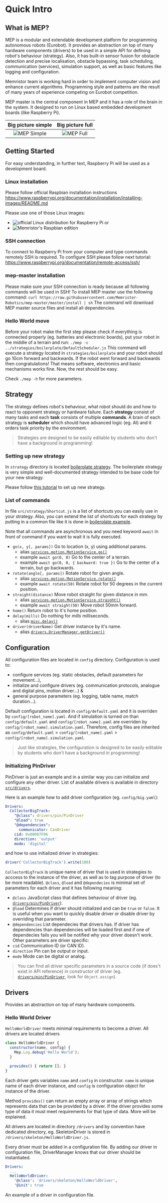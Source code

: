 # Quick Intro

## What is MEP?
MEP is a modular and extendable development platform for programming autonomous robots (Eurobot). It provides an abstraction on
top of many hardware components (drivers) to be used in a simple API for defining robot's behaviour (strategy).
Also, it has built-in sensor fusion for obstacle detection and precise localisation, obstacle bypassing, task scheduling,
communication (services), simulation support, as well as basic features like logging and configuration.

Memristor team is working hard in order to implement computer vision and enhance current algorithms. Programming style
and patterns are the result of many years of experience competing on Eurobot competition.

MEP master is the central component in MEP and it has a role of the brain in the system. It designed to run on Linux based
embedded development boards (like Raspberry Pi).

| Big picture simple                     | Big picture full                   |
|:--------------------------------------:|:----------------------------------:|
| ![MEP Simple](./assets/mep-simple.png) | ![MEP Full](./assets/mep-full.png) |

## Getting Started
For easy understanding, in further text, Raspberry Pi will be used as a development board.

### Linux installation
Please follow official Raspbian installation instructions
https://www.raspberrypi.org/documentation/installation/installing-images/README.md

Please use one of those Linux images:
- ![official Linux distribution for Raspberry Pi](https://www.raspberrypi.org/downloads/raspbian/) or
- ![Memristor's Raspbian edition](https://drive.google.com/drive/folders/0B8iyR5YUITZYYVFyWHNlaDNXMVk)

### SSH connection
To connect to Raspberry Pi from your computer and type commands remotely SSH is required. To configure SSH please
follow next tutorial:
https://www.raspberrypi.org/documentation/remote-access/ssh/

### mep-master installation
Please make sure your SSH connection is ready because all following commands will be used in SSH! To install MEP master
use the following command:
```curl https://raw.githubusercontent.com/Memristor-Robotics/mep-master/master/install | sh```
The command will download MEP master source files and install all dependencies.

### Hello World move
Before your robot make the first step please check if everything is connected properly (eg. batteries and electronic boards),
put your robot in the middle of a terrain and run:
```./mep -c ../strategies/boilerplate/DefaultScheduler.js```
This command will execute a strategy located in `strategies/boilerplate` and your robot should go 10cm forward and backwards.
If the robot went forward and backwards then congratulations! That means software, electronics and basic mechanisms works fine.
Now, the rest should be easy.

Check ```./mep -h``` for more parameters.

## Strategy
The strategy defines robot's behaviour, what robot should do and how to react to opponent strategy
or hardware failure. Each **strategy** consist of many tasks and each **task** consists of multiple **commands**. A brain of each strategy is **scheduler** which should have advanced
logic (eg. AI) and it orders task priority by the environment.  

> Strategies are designed to be easily editable by students who don't have a background in programming!

### Setting up new strategy
In `strategy` directory is located [boilerplate strategy](../strategies/boilerplate). 
The boilerplate strategy is very simple and well-documented strategy intended to be base code for your new strategy.  

Please follow [this tutorial](../strategies/boilerplate/README.md) to set up new strategy.

### List of commands
In file `src/strategy/Shortcut.js` is a list of shortcuts you can easily use in your strategy. Also, you
can extend the list of shortcuts for each strategy by putting in a common file like it is done in [boilerplate example](../strategies/boilerplate/Common.js). 

Note that all commands are asynchronous and you need keyword `await` in front of command if you want to wait it is fully executed.

- `go(x, y[, params])` Go to location (x, y) using additional params.
  - alias [`services.motion.MotionService.go()`](../src/services/motion/MotionService.js)
  - example `await go(0, 0)` Go to the center of a terrain.
  - example `await go(0, 0, { backward: true })` Go to the center of a terrain, but go backwards.
- `rotate(angle[, params])` Rotate robot for given angle.
  - alias [`services.motion.MotionService.rotate()`](../src/services/motion/MotionService.js)
  - example `await rotate(50)` Rotate robot for 50 degrees in the current position.
- `straight(distance)` Move robot straight for given distance in mm.
  - alias [`services.motion.MotionService.straight()`](../src/services/motion/MotionService.js)
  - example `await straight(50)` Move robot 50mm forward.
- `home()` Return robot to it's home position.
- `delay(mills)` Do nothing for *mills* milliseconds.
  - alias [`misc.delay()`](../src/misc/Delay.js)
- `driver(driverName)` Get driver instance by it's name.
  - alias [`drivers.DriverManager.getDriver()`](../src/drivers/DriverManager.js)

## Configuration
All configuration files are located in `config` directory. Configuration is used to:
- configure services (eg. static obstacles, default parameters for movement...),
- initialize and configure drivers (eg. communication protocols, analogue and digital pins, motion driver...) &
- general purpose parameters (eg. logging, table name, match duration...).

Default configuration is located in `config/default.yaml` and it is overriden by `config/[robot_name].yaml`. And if simulation is turned on than `config/default.yaml` and `config/[robot_name].yaml` are overriden by `config/[robot_name].simulation.yaml`. Therefore, config files are inherited as `config/default.yaml` > `config/[robot_name].yaml` > `config/[robot_name].simulation.yaml`.

> Just like strategies, the configuration is designed to be easily editable by students who don't have a background in programming!

### Initializing PinDriver
PinDriver is just an example and in a similar way you can initialize and configure any other driver. List of available drivers is available in directory [`src/drivers`](../src/drivers).  

Here is an example how to add driver configuration (eg. `config/big.yaml`):
```yaml
Drivers:
  CollectorBigTrack:
    "@class": drivers/pin/PinDriver
    "@load": true
    "@dependencies":
      communicator: CanDriver
    cid: 0x00007F06
    direction: 'output'
    mode: 'digital'
```
and how to use initialized driver in strategies:
```javascript
driver('CollectorBigTrack').write(100)
```
`CollectorBigTrack` is unique name of driver that is used in strategies to acccess to the instance of the driver, as well as to tag purpose of driver (to be more readable). `@class`, `@load` and `@dependecies` is minimal set of parameters for each driver and it has following meaning:
- `@class` JavaScript class that defines behaviour of driver (eg. [`drivers/pin/PinDriver`](../src/drivers/pin/PinDriver.js)).
- `@load` Determines if driver should initialized and can be `true` or `false`. It is useful when you want to quickly disable driver or disable driver by overriding that parameter.
- `@dependencies` List dependecies that drivers has. If driver has dependencies than dependencies will be loaded first and if one of dependecies fails you will be notified why your driver doesn't work.
Other parameters are driver specific:
- `cid` Communication ID (or CAN ID).
- `direction` Pin can be output or input. 
- `mode` Mode can be digital or analog.

> You can find all driver specific parameters in a source code (if does't exist in API reference) in constructor of driver (eg. [`drivers/pin/PinDriver`](../src/drivers/pin/PinDriver.js), look for `Object.assign`).

## Drivers
Provides an abstraction on top of many hardware components.

### Hello World Driver
`HelloWorldDriver` meets minimal requirements to become a driver. All drivers are located drivers
```javascript
class HelloWorldDriver {
  constructor(name, config) {
    Mep.Log.debug('Hello World');
  }

  provides() { return []; }
}
```
Each driver gets variables `name` and `config` in constructor. `name` is unique
name of each driver instance, and `config` is configuration object for
instance of the driver.

Method `provides()` can return an empty array or array of strings which
represents data that can be provided by a driver. If the driver provides
some type of data it must meet requirements for that type of data. More
will be explained.

All drivers are located in directory `/drivers` and by convention have
dedicated directory, eg. SkeletonDriver is stored in
`/drivers/skeleton/HelloWorldDriver.js`.

Every driver must be added in a configuration file. By adding our driver
in configuration file, DriverManager knows that our driver should be instantiated.

```yaml
Drivers:
  ...
  HelloWorldDriver:
    '@class': 'drivers/skeleton/HelloWorldDriver',
    '@init': true
```
An example of a driver in configuration file.
